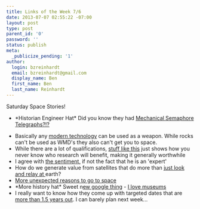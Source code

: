 ```yaml
---
title: Links of the Week 7/6
date: 2013-07-07 02:55:22 -07:00
layout: post
type: post
parent_id: '0'
password: ''
status: publish
meta:
  _publicize_pending: '1'
author:
  login: bzreinhardt
  email: bzreinhardt@gmail.com
  display_name: Ben
  first_name: Ben
  last_name: Reinhardt
---
```


<p>Saturday Space Stories!</p>
<ul>
<li>*Historian Engineer Hat* Did you know they had <a href="http://www.thehistoryblog.com/archives/25773" target="_blank">Mechanical Semaphore Telegraphs?!?</a></p>
</li>
<li>Basically any <a href="http://nasawatch.com/archives/2013/06/new-itar-rules.html" target="_blank">modern technology</a> can be used as a weapon. While rocks can't be used as WMD's they also can't get you to space.
</li>
<li>While there are a lot of qualifications, <a href="http://www.space.com/21772-satellite-software-helps-alzheimers-brain-scans.html" target="_blank">stuff like this</a> just shows how you never know who research will benefit, making it generally worthwhile
</li>
<li>I agree with <a href="http://www.space.com/21813-mars-one-colony-space-radiation.html" target="_blank">the sentiment,</a> if not the fact that he is an 'expert'
</li>
<li>How do we generate value from satellites that do more than <a href="http://www.thespacereview.com/article/2322/1" target="_blank">just look and relay at </a>earth?
</li>
<li><a href="http://www.latimes.com/news/science/sciencenow/la-sci-sn-alcohol-space-methanol-quantum-tunneling-physics-cheat-20130701,0,2366673.story" target="_blank">More unexpected reasons to go to space</a>
</li>
<li>*More history hat* Sweet n<a href="http://www.google.com/culturalinstitute/exhibit/sutton-hoo-anglo-saxon-ship-burial/gQOPNM9M?projectId=historic-moments&amp;position=8%2C28" target="_blank">ew google thing</a> - <a href="http://www.thehistoryblog.com/archives/25950" target="_blank">I love museums </a>
</li>
<li>I really want to know how they come up with targeted dates that are <a href="http://www.spaceref.com/news/viewpr.html?pid=41135" target="_blank">more than 1.5 years out</a>. I can barely plan next week...</li>
</ul>
